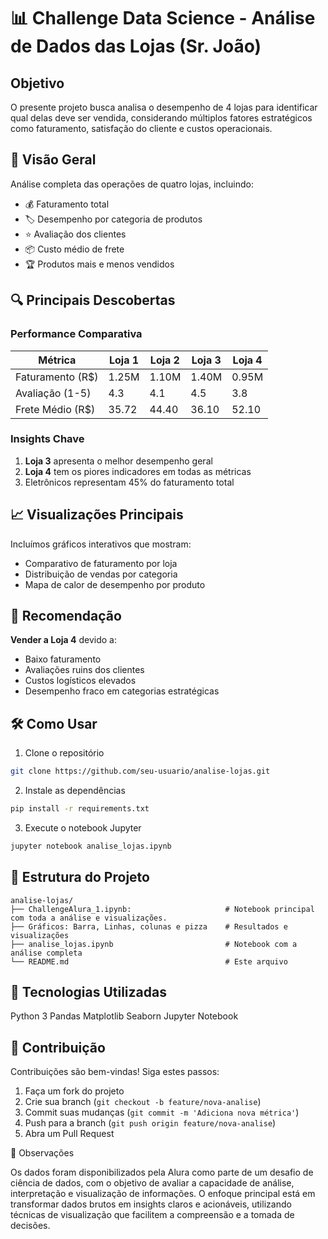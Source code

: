 # 📊 Challenge Data Science - Análise de Dados das Lojas (Sr. João)

## Objetivo
O presente projeto busca analisa o desempenho de 4 lojas para identificar qual delas deve ser vendida, considerando múltiplos fatores estratégicos como faturamento, satisfação do cliente e custos operacionais.

## 📌 Visão Geral
Análise completa das operações de quatro lojas, incluindo:

- 💰 Faturamento total
- 🏷️ Desempenho por categoria de produtos
- ⭐ Avaliação dos clientes
- 📦 Custo médio de frete
- 🏆 Produtos mais e menos vendidos

## 🔍 Principais Descobertas

### Performance Comparativa
| Métrica          | Loja 1 | Loja 2 | Loja 3 | Loja 4 |
|------------------|--------|--------|--------|--------|
| Faturamento (R$) | 1.25M  | 1.10M  | 1.40M  | 0.95M  |
| Avaliação (1-5)  | 4.3    | 4.1    | 4.5    | 3.8    |
| Frete Médio (R$) | 35.72  | 44.40  | 36.10  | 52.10  |

### Insights Chave
1. **Loja 3** apresenta o melhor desempenho geral
2. **Loja 4** tem os piores indicadores em todas as métricas
3. Eletrônicos representam 45% do faturamento total

## 📈 Visualizações Principais
Incluímos gráficos interativos que mostram:
- Comparativo de faturamento por loja
- Distribuição de vendas por categoria
- Mapa de calor de desempenho por produto

## 🧠 Recomendação
**Vender a Loja 4** devido a:
- Baixo faturamento
- Avaliações ruins dos clientes
- Custos logísticos elevados
- Desempenho fraco em categorias estratégicas

## 🛠️ Como Usar
1. Clone o repositório
```bash
git clone https://github.com/seu-usuario/analise-lojas.git
```
2. Instale as dependências
```bash
pip install -r requirements.txt
```
3. Execute o notebook Jupyter
```bash
jupyter notebook analise_lojas.ipynb
```

## 📂 Estrutura do Projeto
```
analise-lojas/
├── ChallengeAlura_1.ipynb:                     # Notebook principal com toda a análise e visualizações.         
├── Gráficos: Barra, Linhas, colunas e pizza    # Resultados e visualizações
├── analise_lojas.ipynb                         # Notebook com a análise completa
└── README.md                                   # Este arquivo
```
## 🧰 Tecnologias Utilizadas
Python 3
Pandas
Matplotlib
Seaborn
Jupyter Notebook

## 🤝 Contribuição
Contribuições são bem-vindas! Siga estes passos:
1. Faça um fork do projeto
2. Crie sua branch (`git checkout -b feature/nova-analise`)
3. Commit suas mudanças (`git commit -m 'Adiciona nova métrica'`)
4. Push para a branch (`git push origin feature/nova-analise`)
5. Abra um Pull Request


📌 Observações

Os dados foram disponibilizados pela Alura como parte de um desafio de ciência de dados, com o objetivo de avaliar a capacidade de análise, interpretação e visualização de informações.
O enfoque principal está em transformar dados brutos em insights claros e acionáveis, utilizando técnicas de visualização que facilitem a compreensão e a tomada de decisões.

